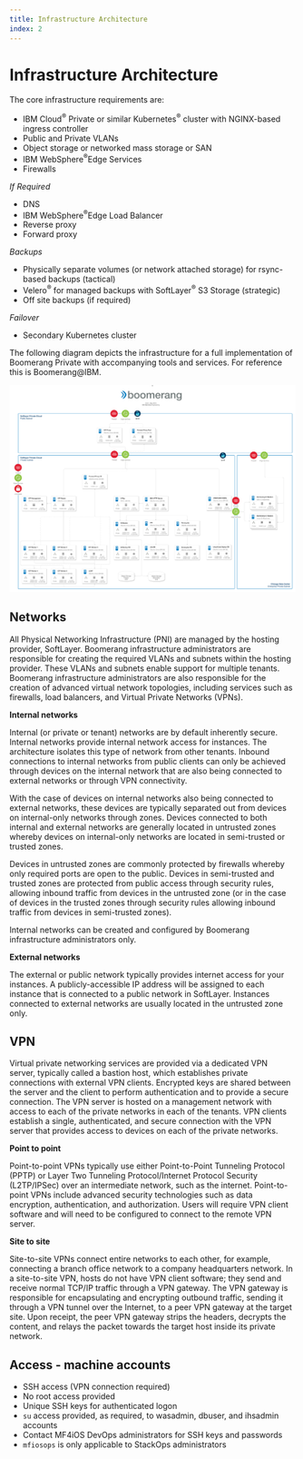 ```yaml
---
title: Infrastructure Architecture
index: 2
---
```


# Infrastructure Architecture

The core infrastructure requirements are:

- IBM Cloud<sup>®</sup> Private or similar Kubernetes<sup>®</sup> cluster with NGINX-based ingress controller
- Public and Private VLANs
- Object storage or networked mass storage or SAN
- IBM WebSphere<sup>®</sup>Edge Services
- Firewalls
 
_If Required_

- DNS
- IBM WebSphere<sup>®</sup>Edge Load Balancer
- Reverse proxy
- Forward proxy

_Backups_

- Physically separate volumes (or network attached storage) for rsync-based backups (tactical)
- Velero<sup>®</sup> for managed backups with SoftLayer<sup>®</sup> S3 Storage (strategic)
- Off site backups (if required)

_Failover_

- Secondary Kubernetes cluster

The following diagram depicts the infrastructure for a full implementation of Boomerang Private with accompanying tools and services. For reference this is Boomerang@IBM.

![Boomerang Infrastructure Architecture](./assets/img/boomerang-architecture-infrastructure-5.0.png)

## Networks

All Physical Networking Infrastructure (PNI) are managed by the hosting provider, SoftLayer. Boomerang infrastructure administrators are responsible for creating the required VLANs and subnets within the hosting provider. These VLANs and subnets enable support for multiple tenants. Boomerang infrastructure administrators are also responsible for the creation of advanced virtual network topologies, including services such as firewalls, load balancers, and Virtual Private Networks (VPNs).

**Internal networks**

Internal (or private or tenant) networks are by default inherently secure. Internal networks provide internal network access for instances. The architecture isolates this type of network from other tenants. Inbound connections to internal networks from public clients can only be achieved through devices on the internal network that are also being connected to external networks or through VPN connectivity. 

With the case of devices on internal networks also being connected to external networks, these devices are typically separated out from devices on internal-only networks through zones. Devices connected to both internal and external networks are generally located in untrusted zones whereby devices on internal-only networks are located in semi-trusted or trusted zones. 

Devices in untrusted zones are commonly protected by firewalls whereby only required ports are open to the public. Devices in semi-trusted and trusted zones are protected from public access through security rules, allowing inbound traffic from devices in the untrusted zone (or in the case of devices in the trusted zones through security rules allowing inbound traffic from devices in semi-trusted zones).

Internal networks can be created and configured by Boomerang infrastructure administrators only.

**External networks**

The external or public network typically provides internet access for your instances. A publicly-accessible IP address will be assigned to each instance that is connected to a public network in SoftLayer. Instances connected to external networks are usually located in the untrusted zone only.

## VPN

Virtual private networking services are provided via a dedicated VPN server, typically called a bastion host, which establishes private connections with external VPN clients. Encrypted keys are shared between the server and the client to perform authentication and to provide a secure connection. The VPN server is hosted on a management network with access to each of the private networks in each of the tenants. VPN clients establish a single, authenticated, and secure connection with the VPN server that provides access to devices on each of the private networks.

**Point to point**

Point-to-point VPNs typically use either Point-to-Point Tunneling Protocol (PPTP) or Layer Two Tunneling Protocol/Internet Protocol Security (L2TP/IPSec) over an intermediate network, such as the internet. Point-to-point VPNs include advanced security technologies such as data encryption, authentication, and authorization. Users will require VPN client software and will need to be configured to connect to the remote VPN server.

**Site to site**

Site-to-site VPNs connect entire networks to each other, for example, connecting a branch office network to a company headquarters network. In a site-to-site VPN, hosts do not have VPN client software; they send and receive normal TCP/IP traffic through a VPN gateway. The VPN gateway is responsible for encapsulating and encrypting outbound traffic, sending it through a VPN tunnel over the Internet, to a peer VPN gateway at the target site. Upon receipt, the peer VPN gateway strips the headers, decrypts the content, and relays the packet towards the target host inside its private network.

## Access - machine accounts

- SSH access (VPN connection required)
- No root access provided
- Unique SSH keys for authenticated logon
- `su` access provided, as required, to wasadmin, dbuser, and ihsadmin accounts
- Contact MF4iOS DevOps administrators for SSH keys and passwords
- `mfiosops` is only applicable to StackOps administrators
